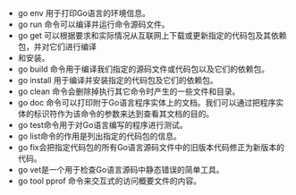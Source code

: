 
* go env 用于打印Go语言的环境信息。
* go run 命令可以编译并运行命令源码文件。
* go get 可以根据要求和实际情况从互联网上下载或更新指定的代码包及其依赖包，并对它们进行编译
* 和安装。
* go build 命令用于编译我们指定的源码文件或代码包以及它们的依赖包。
* go install 用于编译并安装指定的代码包及它们的依赖包。
* go clean 命令会删除掉执行其它命令时产生的一些文件和目录。
* go doc 命令可以打印附于Go语言程序实体上的文档。我们可以通过把程序实体的标识符作为该命令的参数来达到查看其文档的目的。
* go test命令用于对Go语言编写的程序进行测试。
* go list命令的作用是列出指定的代码包的信息。
* go fix会把指定代码包的所有Go语言源码文件中的旧版本代码修正为新版本的代码。
* go vet是一个用于检查Go语言源码中静态错误的简单工具。
* go tool pprof 命令来交互式的访问概要文件的内容。

